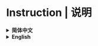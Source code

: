 # Instruction | 说明

<details><br>
<summary><b>简体中文</b></summary>

此为 Minecraft Legends 中的命令列表。

### 文件名称说明
* `available` — 当前可用的命令（相当于全部命令）
<hr>
</details>



<details><br>
<summary><b>English</b></summary>

This is the command list of *Minecraft Legends*.

### File Name Instruction
* `available` - Available commands (equivalent to all commands)
<hr>
</details>